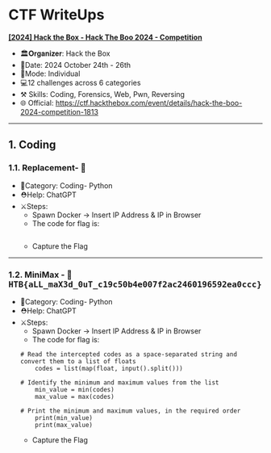 # CTF WriteUps
**[[2024] Hack the Box - Hack The Boo 2024 - Competition]()**<br>
- 🏛️𝐎𝐫𝐠𝐚𝐧𝐢𝐳𝐞𝐫: Hack the Box
- 📅Date: 2024 October 24th - 26th
- 💪Mode: Individual
- 💻12 challenges across 6 categories
- ⚒️ Skills: Coding, Forensics, Web, Pwn, Reversing
- 🌐 Official: https://ctf.hackthebox.com/event/details/hack-the-boo-2024-competition-1813
---

## 1. Coding
### 1.1. Replacement- 🚩<kbd> </kbd>
- 📂Category: Coding- Python
- ⛑️Help: ChatGPT
- ⚔️Steps:
	- Spawn Docker -> Insert IP Address & IP in Browser
	- The code for flag is:
	```
	```
	- Capture the Flag
---
### 1.2. MiniMax - 🚩<kbd> HTB{aLL_maX3d_0uT_c19c50b4e007f2ac2460196592ea0ccc} </kbd>
- 📂Category: Coding- Python
- ⛑️Help: ChatGPT
- ⚔️Steps:
	- Spawn Docker -> Insert IP Address & IP in Browser
	- The code for flag is:
	```
	# Read the intercepted codes as a space-separated string and convert them to a list of floats
		codes = list(map(float, input().split()))

	# Identify the minimum and maximum values from the list
		min_value = min(codes)
		max_value = max(codes)

	# Print the minimum and maximum values, in the required order
		print(min_value)
		print(max_value)
	```
	- Capture the Flag